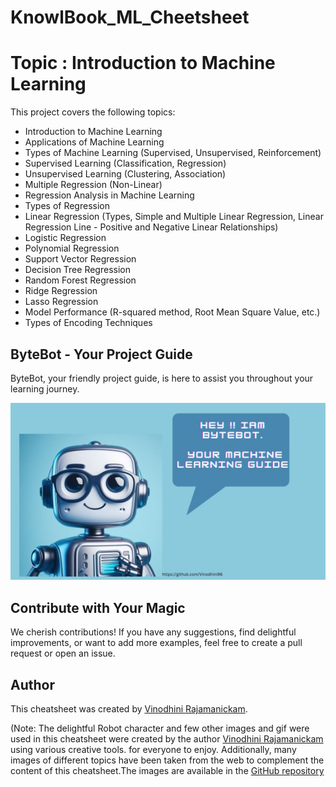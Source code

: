 # KnowlBook_ML_Cheetsheet
# Topic : Introduction to Machine Learning

This project covers the following topics:

- Introduction to Machine Learning
- Applications of Machine Learning
- Types of Machine Learning (Supervised, Unsupervised, Reinforcement)
- Supervised Learning (Classification, Regression)
- Unsupervised Learning (Clustering, Association)
- Multiple Regression (Non-Linear)
- Regression Analysis in Machine Learning
- Types of Regression
- Linear Regression (Types, Simple and Multiple Linear Regression, Linear Regression Line - Positive and Negative Linear Relationships)
- Logistic Regression
- Polynomial Regression
- Support Vector Regression
- Decision Tree Regression
- Random Forest Regression
- Ridge Regression
- Lasso Regression
- Model Performance (R-squared method, Root Mean Square Value, etc.)
- Types of Encoding Techniques

## ByteBot - Your Project Guide

ByteBot, your friendly project guide, is here to assist you throughout your learning journey.

![ByteBot](https://github.com/Vinodhini96/KnowlBook_ML_Cheetsheet/blob/main/KnowlBook_3.0_final/Your%20paragraph%20text%20(2).jpg)


##  Contribute with Your Magic
We cherish contributions! If you have any suggestions, find delightful improvements, or want to add more examples, feel free to create a  pull request or open an issue.

##  Author 
This cheatsheet was created by [Vinodhini Rajamanickam](https://github.com/Vinodhini96).

(Note: The delightful Robot character and few other images and gif were used in this cheatsheet were created by the author [Vinodhini Rajamanickam](https://github.com/Vinodhini96) using various creative tools. for everyone to enjoy. Additionally, many images of different topics  have been taken from the web to complement the content of this cheatsheet.The images are available in the [GitHub repository](https://github.com/Vinodhini96/KnowlBook_ML_Cheetsheet/tree/main/KnowlBook_3.0_final)
